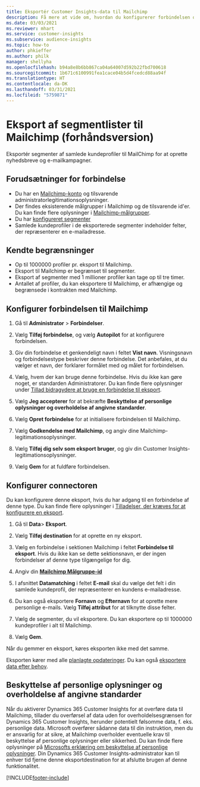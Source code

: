 ```yaml
---
title: Eksportér Customer Insights-data til Mailchimp
description: Få mere at vide om, hvordan du konfigurerer forbindelsen og eksporterer til Mailchimp.
ms.date: 03/03/2021
ms.reviewer: mhart
ms.service: customer-insights
ms.subservice: audience-insights
ms.topic: how-to
author: phkieffer
ms.author: philk
manager: shellyha
ms.openlocfilehash: b94a8e8b6bb867ca04a64007d592b22fbd700618
ms.sourcegitcommit: 1b671c6100991fea1cace04b5d4fcedcd88aa94f
ms.translationtype: HT
ms.contentlocale: da-DK
ms.lasthandoff: 03/31/2021
ms.locfileid: "5759871"
---
```

# <a name="export-segment-lists-to-mailchimp-preview"></a>Eksport af segmentlister til Mailchimp (forhåndsversion)

Eksportér segmenter af samlede kundeprofiler til MailChimp for at oprette nyhedsbreve og e-mailkampagner.

## <a name="prerequisites-for-connection"></a>Forudsætninger for forbindelse

-   Du har en [Mailchimp-konto](https://mailchimp.com/) og tilsvarende administratorlegitimationsoplysninger.
-   Der findes eksisterende målgrupper i Mailchimp og de tilsvarende id'er. Du kan finde flere oplysninger i [Mailchimp-målgrupper](https://mailchimp.com/help/create-audience/).
-   Du har [konfigureret segmenter](segments.md)
-   Samlede kundeprofiler i de eksporterede segmenter indeholder felter, der repræsenterer en e-mailadresse.

## <a name="known-limitations"></a>Kendte begrænsninger

- Op til 1000000 profiler pr. eksport til Mailchimp.
- Eksport til Mailchimp er begrænset til segmenter.
- Eksport af segmenter med 1 millioner profiler kan tage op til tre timer. 
- Antallet af profiler, du kan eksportere til Mailchimp, er afhængige og begrænsede i kontrakten med Mailchimp.

## <a name="set-up-connection-to-mailchimp"></a>Konfigurer forbindelsen til Mailchimp

1. Gå til **Administrator** > **Forbindelser**.

1. Vælg **Tilføj forbindelse**, og vælg **Autopilot** for at konfigurere forbindelsen.

1. Giv din forbindelse et genkendeligt navn i feltet **Vist navn**. Visningsnavn og forbindelsestype beskriver denne forbindelse. Det anbefales, at du vælger et navn, der forklarer formålet med og målet for forbindelsen.

1. Vælg, hvem der kan bruge denne forbindelse. Hvis du ikke kan gøre noget, er standarden Administratorer. Du kan finde flere oplysninger under [Tillad bidragydere at bruge en forbindelse til eksport](connections.md#allow-contributors-to-use-a-connection-for-exports).

1. Vælg **Jeg accepterer** for at bekræfte **Beskyttelse af personlige oplysninger og overholdelse af angivne standarder**.

1. Vælg **Opret forbindelse** for at initialisere forbindelsen til Mailchimp.

1. Vælg **Godkendelse med Mailchimp**, og angiv dine Mailchimp-legitimationsoplysninger.

1. Vælg **Tilføj dig selv som eksport bruger**, og giv din Customer Insights-legitimationsoplysninger.

1. Vælg **Gem** for at fuldføre forbindelsen. 

## <a name="configure-the-connector"></a>Konfigurer connectoren

Du kan konfigurere denne eksport, hvis du har adgang til en forbindelse af denne type. Du kan finde flere oplysninger i [Tilladelser, der kræves for at konfigurere en eksport](export-destinations.md#set-up-a-new-export).

1. Gå til **Data**> **Eksport**.

1. Vælg **Tilføj destination** for at oprette en ny eksport.

1. Vælg en forbindelse i sektionen Mailchimp i feltet **Forbindelse til eksport**. Hvis du ikke kan se dette sektionsnavn, er der ingen forbindelser af denne type tilgængelige for dig.

1. Angiv din **[Mailchimp Målgruppe-id](https://mailchimp.com/help/find-audience-id/)**

3. I afsnittet **Datamatching** i feltet **E-mail** skal du vælge det felt i din samlede kundeprofil, der repræsenterer en kundens e-mailadresse. 

1. Du kan også eksportere **Fornavn** og **Efternavn** for at oprette mere personlige e-mails. Vælg **Tilføj attribut** for at tilknytte disse felter.

1. Vælg de segmenter, du vil eksportere. Du kan eksportere op til 1000000 kundeprofiler i alt til Mailchimp.

1. Vælg **Gem**.

Når du gemmer en eksport, køres eksporten ikke med det samme.

Eksporten kører med alle [planlagte opdateringer](system.md#schedule-tab). Du kan også [eksportere data efter behov](export-destinations.md#run-exports-on-demand). 

## <a name="data-privacy-and-compliance"></a>Beskyttelse af personlige oplysninger og overholdelse af angivne standarder

Når du aktiverer Dynamics 365 Customer Insights for at overføre data til Mailchimp, tillader du overførsel af data uden for overholdelsesgrænsen for Dynamics 365 Customer Insights, herunder potentielt følsomme data, f. eks. personlige data. Microsoft overfører sådanne data til din instruktion, men du er ansvarlig for at sikre, at Mailchimp overholder eventuelle krav til beskyttelse af personlige oplysninger eller sikkerhed. Du kan finde flere oplysninger på [Microsofts erklæring om beskyttelse af personlige oplysninger](https://go.microsoft.com/fwlink/?linkid=396732).
Din Dynamics 365 Customer Insights-administrator kan til enhver tid fjerne denne eksportdestination for at afslutte brugen af denne funktionalitet.

[!INCLUDE[footer-include](../includes/footer-banner.md)]
